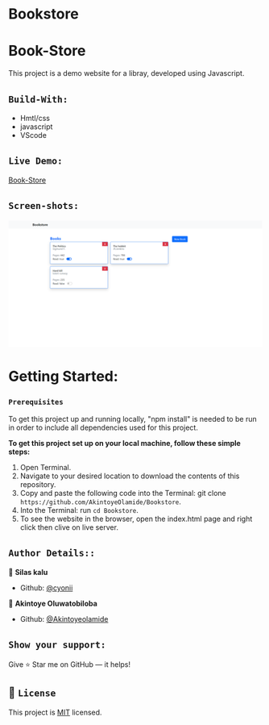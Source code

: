 # Bookstore

# Book-Store

This project is a demo website for a libray, developed using Javascript. 

## `Build-With:`
- Hmtl/css
- javascript
- VScode

## `Live Demo:`

[Book-Store](https://rawcdn.githack.com/AkintoyeOlamide/Bookstore/1600ea41074768810e1f936ded679ae44e5c5a99/index.html/)

## `Screen-shots:`

<img src="assets/screenshot.png">

# Getting Started:

### `Prerequisites`

To get this project up and running locally, "npm install" is needed to be run in order to include all dependencies used for this project.

**To get this project set up on your local machine, follow these simple steps:**

1. Open Terminal.
2. Navigate to your desired location to download the contents of this repository.
3. Copy and paste the following code into the Terminal: git clone `https://github.com/AkintoyeOlamide/Bookstore`.
4. Into the Terminal: run `cd Bookstore`.
7. To see the website in the browser, open the index.html page and right click then clive on live server.


## `Author Details::`

👤 **Silas kalu**

- Github: [@cyonii](https://github.com/cyonii)

👤 **Akintoye Oluwatobiloba**

- Github: [@Akintoyeolamide](https://github.com/AkintoyeOlamide)


## `Show your support:`

Give ⭐ Star me on GitHub — it helps!

## 📝 `License`

This project is [MIT](lic.url) licensed.
